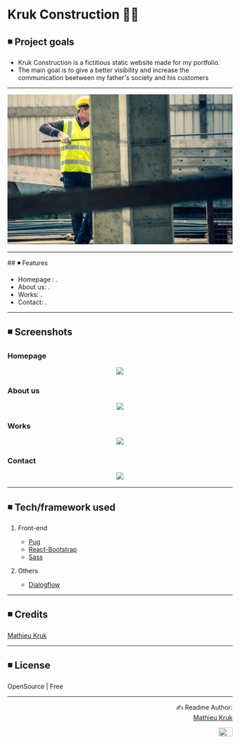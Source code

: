 # Kruk Construction 👨‍🔧

## ◾ Project goals

<ul>
  <li>Kruk Construction is a fictitious static website made for my portfolio.</li>
  <li>The main goal is to give a better visibility and increase the communication beetween my father's society and his customers</li>
</ul>

<hr>

<p align="center">
  <img src="public/images/repository/construction.jpg">
</p>

<hr>
## ◾ Features
<ul>
  <li>Homepage : .</li>
  <li>About us: .</li>
  <li>Works: .</li>
  <li>Contact: .</li>
</ul>

<hr>

## ◾ Screenshots

### Homepage
<p align="center">
  <img src="public/images/repository/homepage.jpg">
</p>

### About us
<p align="center">
  <img src="public/images/repository/about.jpg">
</p>

### Works
<p align="center">
  <img src="public/images/repository/works.jpg">
</p>

### Contact
<p align="center">
  <img src="public/images/repository/contact.jpg">
</p>

<hr>

## ◾ Tech/framework used

1. Front-end
   - [Pug](https://reactjs.org/)
   - [React-Bootstrap](https://react-bootstrap.github.io/)
   - [Sass](https://sass-lang.com/)
   
2. Others
   - [Dialogflow](https://dialogflow.com/)

<hr>

## ◾ Credits

[Mathieu Kruk](https://github.com/MathieuKruk)

<hr>

## ◾ License

OpenSource | Free

<hr>

<p align="right">
  ✍️ Readme Author:<br>
  <a href="https://github.com/MathieuKruk">Mathieu Kruk</a>
</p>

<p align="right">
  <img src="https://media.giphy.com/media/114NEaW5Q5Gikw/giphy.gif" height="40%" width="25%">
</p>

